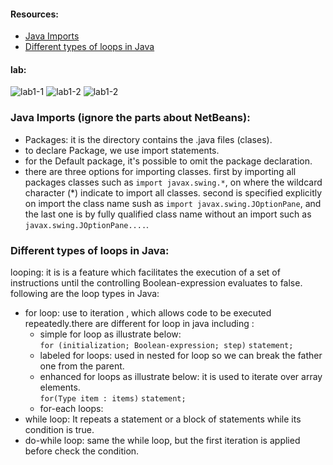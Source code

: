 #### Resources:
- [Java Imports](https://perso.ensta-paris.fr/~diam/java/online/notes-java/language/10basics/import.html)
- [Different types of loops in Java](https://www.baeldung.com/java-loops)

#### lab: 
![lab1-1](C:\Users\Ahmad\asac\reading-notes\Code-401\ScreenShot\lab2-1.PNG)
![lab1-2](C:\Users\Ahmad\asac\reading-notes\Code-401\ScreenShot\lab2-2.PNG)
![lab1-2](C:\Users\Ahmad\asac\reading-notes\Code-401\ScreenShot\lab2-3.PNG)

### Java Imports (ignore the parts about NetBeans):
- Packages: it is the directory contains the .java files (clases).
- to declare Package, we use import statements.
- for the Default package, it's possible to omit the package declaration.
- there are three options for importing classes. first by importing all packages classes such as `import javax.swing.*`, on where the wildcard character (*) indicate to import all classes. second is specified explicitly on import the class name sush as `import javax.swing.JOptionPane`, and the last one is by fully qualified class name without an import such as  `javax.swing.JOptionPane....`.

### Different types of loops in Java:

looping: it is  is a feature which facilitates the execution of a set of instructions until the controlling Boolean-expression evaluates to false. following are  the loop types in Java: 
-  for loop: use to iteration , which allows code to be executed repeatedly.there are different for loop in java including :
     - simple for loop as illustrate below:  
     `for (initialization; Boolean-expression; step)` 
     `statement;` 
     -  labeled for loops: used in nested for loop so we can break the father one from the parent.
     - enhanced for loops as illustrate below: it is used to iterate over array elements.  
     `for(Type item : items)`
     `statement;` 
     - for-each loops: 
- while loop:  It repeats a statement or a block of statements while its condition is true. 
-  do-while loop: same the while loop, but the first iteration is applied before check the condition. 